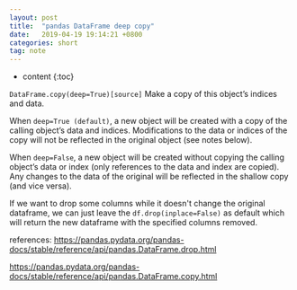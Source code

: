 ```yaml
---
layout: post
title:  "pandas DataFrame deep copy"
date:   2019-04-19 19:14:21 +0800
categories: short
tag: note
---
```


* content
{:toc}


`DataFrame.copy(deep=True)[source]`
Make a copy of this object’s indices and data.

When `deep=True (default)`, a new object will be created with a copy of the calling object’s data and indices. Modifications to the data or indices of the copy will not be reflected in the original object (see notes below).

When `deep=False`, a new object will be created without copying the calling object’s data or index (only references to the data and index are copied). Any changes to the data of the original will be reflected in the shallow copy (and vice versa).

If we want to drop some columns while it doesn't change the original dataframe, we can just leave the `df.drop(inplace=False)` as default which will return the new dataframe with the specified columns removed.

references:
https://pandas.pydata.org/pandas-docs/stable/reference/api/pandas.DataFrame.drop.html

https://pandas.pydata.org/pandas-docs/stable/reference/api/pandas.DataFrame.copy.html





[jekyll]:      http://jekyllrb.com
[jekyll-gh]:   https://github.com/jekyll/jekyll
[jekyll-help]: https://github.com/jekyll/jekyll-help
